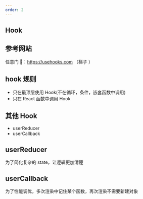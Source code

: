 ```yaml
---
order: 2
---
```


## Hook

## 参考网站

任意门 🚪：https://usehooks.com （梯子 ）

## hook 规则

- 只在最顶层使用 Hook(不在循环，条件，嵌套函数中调用)
- 只在 React 函数中调用 Hook

## 其他 Hook

- userReducer
- userCallback

## userReducer

为了简化复杂的 state，让逻辑更加清楚

## userCallback

为了性能调优，多次渲染中记住某个函数，再次渲染不需要新建对象
